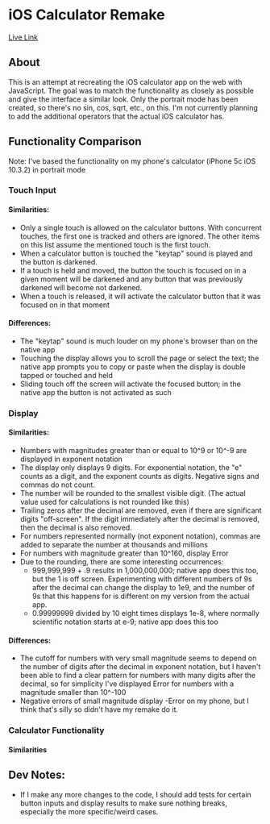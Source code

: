 # iOS Calculator Remake
[Live Link](https://ivthefourth.github.io/fcc/front-end/calculator/)
## About
This is an attempt at recreating the iOS calculator app on the web with JavaScript. The goal was to match the functionality as closely as possible and give the interface a similar look. Only the portrait mode has been created, so there's no sin, cos, sqrt, etc., on this. I'm not currently planning to add the additional operators that the actual iOS calculator has. 

## Functionality Comparison
Note: I've based the functionality on my phone's calculator (iPhone 5c iOS 10.3.2) in portrait mode


### Touch Input

#### Similarities: 
* Only a single touch is allowed on the calculator buttons. With concurrent touches, the first one is tracked and others are ignored. The other items on this list assume the mentioned touch is the first touch.
* When a calculator button is touched the "keytap" sound is played and the button is darkened.
* If a touch is held and moved, the button the touch is focused on in a given moment will be darkened and any button that was previously darkened will become not darkened.
* When a touch is released, it will activate the calculator button that it was focused on in that moment
#### Differences: 

* The "keytap" sound is much louder on my phone's browser than on the native app
* Touching the display allows you to scroll the page or select the text; the native app prompts you to copy or paste when the display is double tapped or touched and held
* Sliding touch off the screen will activate the focused button; in the native app the button is not activated as such 


### Display

#### Similarities: 
* Numbers with magnitudes greater than or equal to 10^9 or 10^-9 are displayed in exponent notation
* The display only displays 9 digits. For exponential notation, the "e" counts as a digit, and the exponent counts as digits. Negative signs and commas do not count. 
* The number will be rounded to the smallest visible digit. (The actual value used for calculations is not rounded like this)
* Trailing zeros after the decimal are removed, even if there are significant digits "off-screen". If the digit immediately after the decimal is removed, then the decimal is also removed. 
* For numbers represented normally (not exponent notation), commas are added to separate the number at thousands and millions 
* For numbers with magnitude greater than 10^160, display Error
* Due to the rounding, there are some interesting occurrences: 
  * 999,999,999 + .9 results in 1,000,000,000; native app does this too, but the 1 is off screen. Experimenting with different numbers of 9s after the decimal can change the display to 1e9, and the number of 9s that this happens for is different on my version from the actual app. 
  * 0.99999999 divided by 10 eight times displays 1e-8, where normally scientific notation starts at e-9; native app does this too

#### Differences: 
* The cutoff for numbers with very small magnitude seems to depend on the number of digits after the decimal in exponent notation, but I haven't been able to find a clear pattern for numbers with many digits after the decimal, so for simplicity I've displayed Error for numbers with a magnitude smaller than 10^-100
* Negative errors of small magnitude display -Error on my phone, but I think that's silly so didn't have my remake do it. 

### Calculator Functionality

#### Similarities 

## Dev Notes:
* If I make any more changes to the code, I should add tests for certain button inputs and display results to make sure nothing breaks, especially the more specific/weird cases. 


